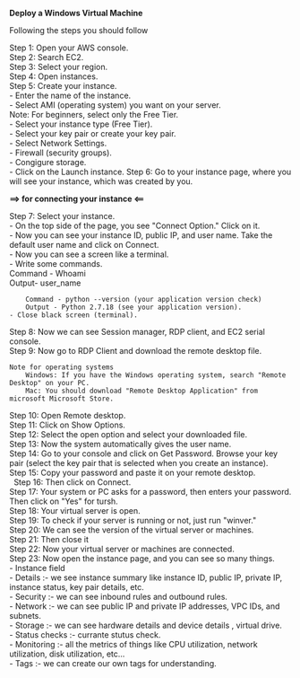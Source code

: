 **Deploy a Windows Virtual Machine**

Following the steps you should follow

Step 1: Open your AWS console. <br>
Step 2: Search EC2. <br>
Step 3: Select your region. <br>
Step 4: Open instances. <br>
Step 5: Create your instance. <br>
	- Enter the name of the instance. <br>
	- Select AMI (operating system) you want on your server. <br>
		Note: For beginners, select only the Free Tier. <br>
	- Select your instance type (Free Tier). <br>
	- Select your key pair or create your key pair.<br>
	- Select Network Settings.<br>
	- Firewall (security groups).<br>
	- Congigure storage.<br>
	- Click on the Launch instance.
Step 6: Go to your instance page, where you will see your instance, which was created by you.<br>

**==> for connecting your instance <==**<br>

Step 7: Select your instance.<br> 
	- On the top side of the page, you see "Connect Option." Click on it.<br>
	- Now you can see your instance ID, public IP, and user name. Take the default user name and click on Connect.<br>
	- Now you can see a screen like a terminal. <br>
	- Write some commands.<br>
		Command - Whoami<br>
		Output- user_name

		Command - python --version (your application version check)
		Output - Python 2.7.18 (see your application version).
	- Close black screen (terminal).
Step 8: Now we can see Session manager, RDP client, and EC2 serial console.<br>
Step 9: Now go to RDP Client and download the remote desktop file.<br>
	
	Note for operating systems 
		Windows: If you have the Windows operating system, search "Remote Desktop" on your PC.
		Mac: You should download "Remote Desktop Application" from microsoft Microsoft Store.


Step 10: Open Remote desktop.<br>
Step 11: Click on Show Options.<br>
Step 12: Select the open option and select your downloaded file. <br>
Step 13: Now the system automatically gives the user name.<br>
Step 14: Go to your console and click on Get Password. Browse your key pair (select the key pair that is selected when you create an instance). <br>
Step 15: Copy your password and paste it on your remote desktop.<br> 
Step 16: Then click on Connect.<br>
Step 17: Your system or PC asks for a password, then enters your password. Then click on "Yes" for tursh. <br>
Step 18: Your virtual server is open. <br>
Step 19: To check if your server is running or not, just run "winver."<br>
Step 20: We can see the version of the virtual server or machines. <br>
Step 21: Then close it<br>
Step 22: Now your virtual server or machines are connected.<br>
Step 23: Now open the instance page, and you can see so many things.<br>
	- Instance field<br>
	- Details :- we see instance summary like instance ID, public IP, private IP, instance status, key pair details, etc.<br>
	- Security :- we can see inbound rules and outbound rules.<br>
	- Network :- we can see public IP and private IP addresses, VPC IDs, and subnets.<br>
	- Storage :- we can see hardware details and device details , virtual drive.<br>
	- Status checks :- currante stutus check.<br>
	- Monitoring :- all the metrics of things like CPU utilization, network utilization, disk utilization, etc...<br>
	- Tags :- we can create our own tags for understanding.<br>
